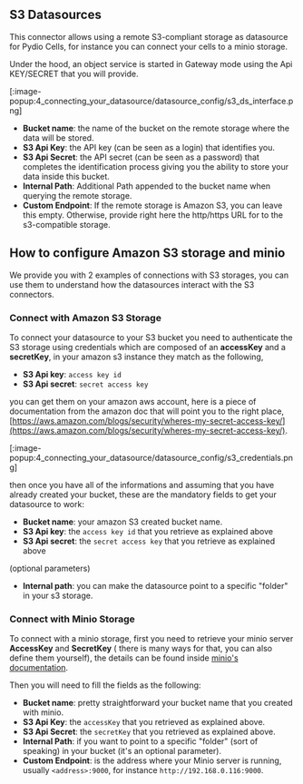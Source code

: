## S3 Datasources

This connector allows using a remote S3-compliant storage as datasource for Pydio Cells, for instance you can connect your cells to a minio storage.

Under the hood, an object service is started in Gateway mode using the Api KEY/SECRET that you will provide.

[:image-popup:4_connecting_your_datasource/datasource_config/s3_ds_interface.png]

- **Bucket name**: the name of the bucket on the remote storage where the data will be stored.
- **S3 Api Key**: the API key (can be seen as a login) that identifies you.
- **S3 Api Secret**: the API secret (can be seen as a password) that completes the identification process giving you the ability to store your data inside this bucket.
- **Internal Path**: Additional Path appended to the bucket name when querying the remote storage.
- **Custom Endpoint**: If the remote storage is Amazon S3, you can leave this empty. Otherwise, provide right here the http/https URL for to the s3-compatible storage.

## How to configure Amazon S3 storage and minio

We provide you with 2 examples of connections with S3 storages, you can use them to understand how the datasources interact with the S3 connectors.

### Connect with Amazon S3 Storage

To connect your datasource to your S3 bucket you need to authenticate the S3 storage using credentials which are composed of an **accessKey** and a **secretKey**, in your amazon s3 instance they match as the following,

- **S3 Api key**: `access key id`
- **S3 Api secret**: `secret access key`
  
you can get them on your amazon aws account, here is a piece of documentation from the amazon doc that will point you to the right place, [https://aws.amazon.com/blogs/security/wheres-my-secret-access-key/](https://aws.amazon.com/blogs/security/wheres-my-secret-access-key/).

[:image-popup:4_connecting_your_datasource/datasource_config/s3_credentials.png]

then once you have all of the informations and assuming that you have already created your bucket, these are the mandatory fields to get your datasource to work:

- **Bucket name**: your amazon S3 created bucket name.
- **S3 Api key**: the `access key id` that you retrieve as explained above
- **S3 Api secret**: the `secret access key` that you retrieve as explained above
  
(optional parameters)
- **Internal path**: you can make the datasource point to a specific "folder" in your s3 storage.

### Connect with Minio Storage

To connect with a minio storage, first you need to retrieve your minio server **AccessKey** and **SecretKey** ( there is many ways for that, you can also define them yourself), the details can be found inside [minio's documentation](https://docs.minio.io/docs/minio-quickstart-guide.html).

Then you will need to fill the fields as the following:

- **Bucket name**: pretty straightforward your bucket name that you created with minio.
- **S3 Api Key**: the `accessKey` that you retrieved as explained above.
- **S3 Api Secret**: the `secretKey` that you retrieved as explained above.
- **Internal Path**: if you want to point to a specific "folder" (sort of speaking) in your bucket (it's an optional parameter).
- **Custom Endpoint**: is the address where your Minio server is running, usually `<address>:9000`, for instance `http://192.168.0.116:9000`.